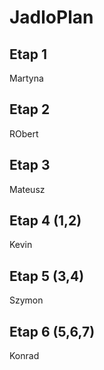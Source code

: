# JadloPlan
## Etap 1
Martyna
## Etap 2
RObert
## Etap 3
Mateusz
## Etap 4 (1,2)
Kevin
## Etap 5 (3,4)
Szymon
## Etap 6 (5,6,7)
Konrad
